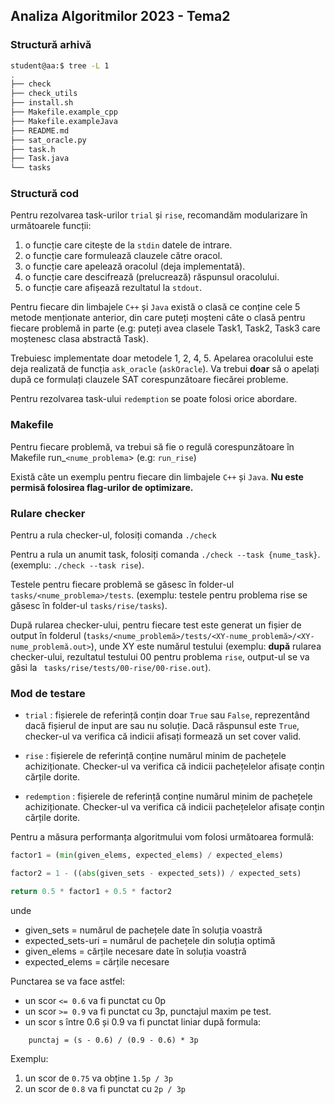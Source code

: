 ## Analiza Algoritmilor 2023 - Tema2

### Structură arhivă
```bash
student@aa:$ tree -L 1
.
├── check
├── check_utils
├── install.sh
├── Makefile.example_cpp
├── Makefile.exampleJava
├── README.md
├── sat_oracle.py
├── task.h
├── Task.java
└── tasks
```
### Structură cod

Pentru rezolvarea task-urilor `trial` și `rise`, recomandăm modularizare în următoarele funcții:

1. o funcție care citește de la `stdin` datele de intrare.
1. o funcție care formulează clauzele către oracol.
1. o funcție care apelează oracolul (deja implementată).
1. o funcție care descifrează (prelucrează) răspunsul oracolului.
1. o funcție care afișează rezultatul la `stdout`.

Pentru fiecare din limbajele `C++` și `Java` există o clasă
ce conține cele 5 metode menționate anterior, din care puteți moșteni câte o clasă pentru fiecare problemă in parte (e.g: puteți avea clasele Task1, Task2, Task3 care moștenesc clasa abstractă Task).

Trebuiesc implementate doar metodele 1, 2, 4, 5. Apelarea oracolului este deja realizată de funcția `ask_oracle` (`askOracle`). Va trebui **doar** să o apelați după ce formulați clauzele SAT corespunzătoare fiecărei probleme.

Pentru rezolvarea task-ului `redemption` se poate folosi orice abordare.

### Makefile

Pentru fiecare problemă, va trebui să fie o regulă corespunzătoare în Makefile run_`<nume_problema`> (e.g: `run_rise`)

Există câte un exemplu pentru fiecare din limbajele `C++` și `Java`. **Nu este permisă folosirea flag-urilor de optimizare.**

### Rulare checker

Pentru a rula checker-ul, folosiți comanda `./check`

Pentru a rula un anumit task, folosiți comanda `./check --task {nume_task}`. (exemplu: `./check --task rise`).

Testele pentru fiecare problemă se găsesc în folder-ul `tasks/<nume_problema>/tests`. (exemplu: testele pentru problema rise se găsesc în folder-ul `tasks/rise/tasks`).

După rularea checker-ului, pentru fiecare test este generat un fișier de output în folderul (`tasks/<nume_problemă>/tests/<XY-nume_problemă>/<XY-nume_problemă.out>`), unde XY este numărul testului
(exemplu: **după** rularea checker-ului, rezultatul testului 00 pentru problema `rise`, output-ul se va găsi la ` tasks/rise/tests/00-rise/00-rise.out`).

### Mod de testare

* `trial` : fișierele de referință conțin doar `True` sau `False`, reprezentând dacă fișierul de input are sau nu soluție.
Dacă răspunsul este `True`, checker-ul va verifica că indicii afisați formează un set cover valid.

* `rise` : fișierele de referință conține numărul minim de pachețele achiziționate. Checker-ul va verifica că indicii pachețelelor afisațe conțin cărțile dorite.

* `redemption` : fișierele de referință conține numărul minim de pachețele achiziționate. Checker-ul va verifica că indicii pachețelelor afisațe conțin cărțile dorite.

Pentru a măsura performanța algoritmului vom folosi următoarea formulă:

```python
factor1 = (min(given_elems, expected_elems) / expected_elems)

factor2 = 1 - ((abs(given_sets - expected_sets)) / expected_sets)

return 0.5 * factor1 + 0.5 * factor2
```

unde

* given_sets = numărul de pachețele date în soluția voastră
* expected_sets-uri = numărul de pachețele din soluția optimă
* given_elems = cărțile necesare date în soluția voastră
* expected_elems = cărțile necesare

Punctarea se va face astfel:

* un scor `<= 0.6` va fi punctat cu 0p
* un scor `>= 0.9` va fi punctat cu 3p, punctajul maxim pe test.
* un scor s între 0.6 și 0.9 va fi punctat liniar după formula:
```
    punctaj = (s - 0.6) / (0.9 - 0.6) * 3p
```

Exemplu:

1. un scor de `0.75` va obține `1.5p / 3p`
1. un scor de `0.8` va fi punctat cu `2p / 3p`
